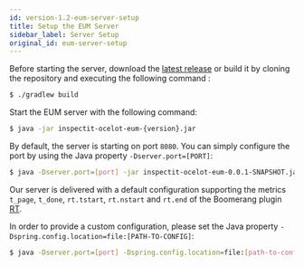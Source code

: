 ```yaml
---
id: version-1.2-eum-server-setup
title: Setup the EUM Server
sidebar_label: Server Setup
original_id: eum-server-setup
---
```


Before starting the server, download the [latest release](https://github.com/inspectIT/inspectit-ocelot/releases) or build it by cloning the repository and executing the following command :

```bash
$ ./gradlew build
```

Start the EUM server with the following command:

```bash
$ java -jar inspectit-ocelot-eum-{version}.jar
```

By default, the server is starting on port `8080`. 
You can simply configure the port by using the Java property `-Dserver.port=[PORT]`:

```bash
$ java -Dserver.port=[port] -jar inspectit-ocelot-eum-0.0.1-SNAPSHOT.jar
```

Our server is delivered with a default configuration 
supporting the metrics `t_page`, `t_done`, `rt.tstart`, `rt.nstart` and `rt.end` of the Boomerang plugin [RT](https://developer.akamai.com/tools/boomerang/docs/BOOMR.plugins.RT.html).

In order to provide a custom configuration, please set the Java property `-Dspring.config.location=file:[PATH-TO-CONFIG]`:

```bash
$ java -Dserver.port=[port] -Dspring.config.location=file:[path-to-config] -jar inspectit-ocelot-eum-0.0.1-SNAPSHOT.jar
```
